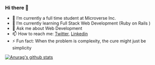 ### Hi there 👋

- 🔭 I’m currently a full time student at Microverse Inc.
- 🌱 I’m currently learning Full Stack Web Development (Ruby on Rails )
- 💬 Ask me about Web Development
- 📫 How to reach me: [Twitter](https://twitter.com/vmwhoami), [Linkedin](https://www.linkedin.com/in/vitalie-melnic/)
- ⚡ Fun fact: When the problem is complexity, the cure might just be simplicity

<!--
**acushlakoncept/acushlakoncept** is a ✨ _special_ ✨ repository because its `README.md` (this file) appears on your GitHub profile.

- 🤔 I’m looking for help with ...
-->
[![Anurag's github stats](https://github-readme-stats.vercel.app/api?username=vmwhoami)](https://github.com/anuraghazra/github-readme-stats)


